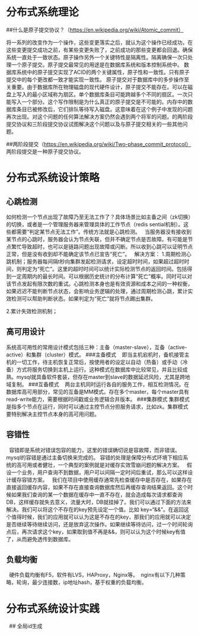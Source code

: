 # 分布式系统理论

 ##什么是原子提交协议？（https://en.wikipedia.org/wiki/Atomic_commit）
  
将一系列的改变作为一个操作，这些变更落实之后，就认为这个操作已经成功，在这些变更提交成功之前，有某些变更失败了，之前成功的那些变更都会回退。确保系统一直处于一致状态。原子操作另外一个关键特性是隔离性。隔离确保一次只处理一个原子提交。原子提交最常见的用途是在数据库系统和版本控制系统中。
数据库系统中的原子提交实现了ACID的两个关键属性，原子性和一致性。只有原子提交中的每个更改都一致才能实现一致性。
原子提交对于数据库中的多步操作至关重要。由于数据库所在物理磁盘的现代硬件设计，原子提交不能存在。可以在磁盘上写入的最小区域称为扇区。单个数据库条目可能跨越多个不同的扇区。一次只能写入一个部分。这个写作限制是为什么真正的原子提交是不可能的。内存中的数据库条目已被修改后，它们排队等待写入磁盘。这意味着在这个例子中发现的问题再次出现。对这个问题的任何算法解决方案仍然会遇到两个将军的问题。的两阶段提交协议和三阶段提交协议试图解决这个问题以及与原子提交相关的一些其他问题。


 ##两阶段提交（https://en.wikipedia.org/wiki/Two-phase_commit_protocol）
 两阶段提交是一种原子提交协议。
 
  
# 分布式系统设计策略
## 心跳检测
如何检测一个节点出现了故障乃至无法工作了？具体场景比如主备之间（zk切换）的切换，或者是一个管理服务器来管理具体的工作节点（redis sential机制）。这些都需要“判定某节点无法工作”。传统方法就是心跳检测。
  当服务器没有接收到某节点的心跳时，服务器会认为节点失联，但并不确定节点是否故障。有可能是节点繁忙导致超时，也可以是链路问题出现故障或闪断。所以收到心跳可以证明节点正常，但是没有收到却不能确定该节点已宣告“死亡”。
    解决方案：
    1.周期检测心跳机制；服务器每间隔t秒向集群发起检测请求，设定超时时间，如果超过超时时间，则判定为“死亡”。这里的超时时间可以统计实际检测节点的返回时间。包括得到一定周期内的最长时间。可以根据历史统计的分布计算“死亡”概率。同时可以对该节点发起有限次数的重试。心跳检测本身也是有效资源和成本之间的一种权衡，如果迟迟不能判断节点状态，会影响业务逻辑的处理，通过周期检测心跳，累计实效检测可以帮助判断状态。如果判定为“死亡”就将节点踢出集群。
    
   2.累计失效检测机制；
   
   ## 高可用设计
   系统高可用性的常用设计模式包括三种：主备（master-slave），互备（active-active）和集群（cluster）模式。
    ###主备模式
       即当主机宕机时，备机接管主机的一切工作，待主机恢复正常后，按使用者的设定以自动（热备）或手动（冷备）方式将服务切换到主机上运行。这种模式在数据库中比较常见，并且比较成熟。mysql就具备软件套装，但存在master到slave的数据延迟风险，尤其是跨地域复制。
      ###互备模式
      两台主机同时运行各自的服务工作，相互检测情况。在数据库高可用部分，常见的互备是MM模式。存在多个master，每个master具有read-write能力，需要根据时间戳或业务逻辑合并版本。
     ###集群模式
     集群模式是指多个节点在运行，同时可以通过主控节点分担服务请求，比如zk。集群模式要特别解决主控节点本身的高可用问题。

 ## 容错性
   容错即是系统对错误包容的能力，这里的错误确切说是容故障，而非错误。mysql的容错是通过主备切换来完成的。
   容错的处理是保障分布式环境下相应系统的高可用或者健壮，一个典型的案例就是对缓存实效雪崩问题的解决方案。
     假设一个业务，用户查询不到数据，用户可以间隔一定时间后重试，那么可以这样设计缓存容错方案。
  我们在项目中使用缓存通常先检查缓存中是否存在，如果存在直接返回缓存内容，如果不存在直接查询数据库然后再缓存查询结果返回。这个时候如果我们查询的某一个数据在缓存中一直不存在，就会造成每次请求都查询DB，这样缓存就失去意义，流量大时，DB就挂掉了。我们可以通过下面的方法来解决。我们可以将这个不存在的key预先设定一个值。比如 key=“&&”。在返回这个值得时候，我们的应用就可以认为这是不存在的key，那我们的应用就可以决定是否继续等待继续访问，还是放弃这次操作。如果继续等待访问，过一个时间轮询点后，再次请求这个key，如果取到值不再是&&，则可以认为这个时候key有值了，从而避免透传到数据库。
   ## 负载均衡
  硬件负载均衡有F5，软件有LVS，HAProxy，Nginx等。
   nginx有以下几种策略，轮询，最少连接数，ip地址hash，基于权重的负载均衡。



# 分布式系统设计实践
  ## 全局id生成

 


